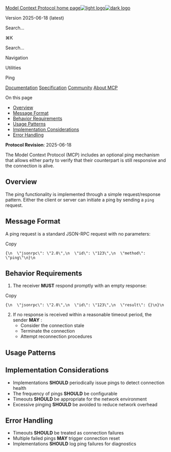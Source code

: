 [Model Context Protocol home page![light logo](https://mintcdn.com/mcp/4ZXF1PrDkEaJvXpn/logo/light.svg?fit=max&auto=format&n=4ZXF1PrDkEaJvXpn&q=85&s=4498cb8a57d574005f3dca62bdd49c95)![dark logo](https://mintcdn.com/mcp/4ZXF1PrDkEaJvXpn/logo/dark.svg?fit=max&auto=format&n=4ZXF1PrDkEaJvXpn&q=85&s=c0687c003f8f2cbdb24772ab4c8a522c)](https://modelcontextprotocol.io/)

Version 2025-06-18 (latest)

Search...

⌘K

Search...

Navigation

Utilities

Ping

[Documentation](https://modelcontextprotocol.io/docs/getting-started/intro) [Specification](https://modelcontextprotocol.io/specification/2025-06-18) [Community](https://modelcontextprotocol.io/community/communication) [About MCP](https://modelcontextprotocol.io/about)

On this page

- [Overview](https://modelcontextprotocol.io/specification/2025-06-18/basic/utilities/ping#overview)
- [Message Format](https://modelcontextprotocol.io/specification/2025-06-18/basic/utilities/ping#message-format)
- [Behavior Requirements](https://modelcontextprotocol.io/specification/2025-06-18/basic/utilities/ping#behavior-requirements)
- [Usage Patterns](https://modelcontextprotocol.io/specification/2025-06-18/basic/utilities/ping#usage-patterns)
- [Implementation Considerations](https://modelcontextprotocol.io/specification/2025-06-18/basic/utilities/ping#implementation-considerations)
- [Error Handling](https://modelcontextprotocol.io/specification/2025-06-18/basic/utilities/ping#error-handling)

**Protocol Revision**: 2025-06-18

The Model Context Protocol (MCP) includes an optional ping mechanism that allows either party
to verify that their counterpart is still responsive and the connection is alive.

<h2>Overview</h2>

The ping functionality is implemented through a simple request/response pattern. Either
the client or server can initiate a ping by sending a `ping` request.

<h2>Message Format</h2>

A ping request is a standard JSON-RPC request with no parameters:

Copy

```
{\n  \"jsonrpc\": \"2.0\",\n  \"id\": \"123\",\n  \"method\": \"ping\"\n}\n
```

<h2>Behavior Requirements</h2>

1. The receiver **MUST** respond promptly with an empty response:

Copy

```
{\n  \"jsonrpc\": \"2.0\",\n  \"id\": \"123\",\n  \"result\": {}\n}\n
```

2. If no response is received within a reasonable timeout period, the sender **MAY** :
   - Consider the connection stale
   - Terminate the connection
   - Attempt reconnection procedures

<h2>Usage Patterns</h2>

<h2>Implementation Considerations</h2>

- Implementations **SHOULD** periodically issue pings to detect connection health
- The frequency of pings **SHOULD** be configurable
- Timeouts **SHOULD** be appropriate for the network environment
- Excessive pinging **SHOULD** be avoided to reduce network overhead

<h2>Error Handling</h2>

- Timeouts **SHOULD** be treated as connection failures
- Multiple failed pings **MAY** trigger connection reset
- Implementations **SHOULD** log ping failures for diagnostics